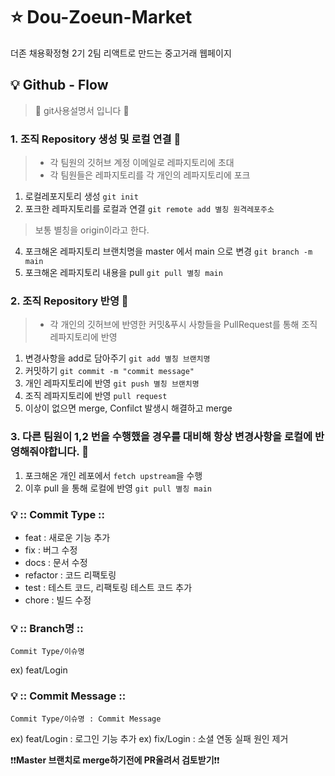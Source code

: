 # ⭐️ Dou-Zoeun-Market
더존 채용확정형 2기 2팀 리액트로 만드는 중고거래 웹페이지

## 💡 Github - Flow
> 🤔 git사용설명서 입니다 🤔 
### 1. 조직 Repository 생성 및 로컬 연결 👀
>- 각 팀원의 깃허브 계정 이메일로 레파지토리에 초대 
>- 각 팀원들은 레파지토리를 각 개인의 레파지토리에 포크
1. 로컬레포지토리 생성 ```git init```
2. 포크한 레파지토리를 로컬과 연결 ```git remote add 별칭 원격레포주소``` 
  > 보통 별칭을 origin이라고 한다.
4. 포크해온 레파지토리 브랜치명을 master 에서 main 으로 변경 ```git branch -m main```
5. 포크해온 레파지토리 내용을 pull ```git pull 별칭 main```
### 2. 조직 Repository 반영 👀
>- 각 개인의 깃허브에 반영한 커밋&푸시 사항들을 PullRequest를 통해 조직 레파지토리에 반영
1. 변경사항을 add로 담아주기 ```git add 별칭 브랜치명```
2. 커밋하기  ```git commit -m "commit message"```
3. 개인 레파지토리에 반영 ```git push 별칭 브랜치명```
4. 조직 레파지토리에 반영 ```pull request```
5. 이상이 없으면 merge, Confilct 발생시 해결하고 merge
### 3. 다른 팀원이 1,2 번을 수행했을 경우를 대비해 항상 변경사항을 로컬에 반영해줘야합니다. 👀
1. 포크해온 개인 레포에서 ```fetch upstream```을 수행
2. 이후 pull 을 통해 로컬에 반영 ```git pull 별칭 main```

### 💡 :: Commit Type ::

- feat : 새로운 기능 추가
- fix : 버그 수정
- docs : 문서 수정
- refactor : 코드 리팩토링
- test : 테스트 코드, 리팩토링 테스트 코드 추가
- chore : 빌드 수정


### 💡 :: Branch명 ::

`Commit Type/이슈명`

ex) feat/Login

### 💡 :: Commit Message ::

`Commit Type/이슈명 : Commit Message`

ex) feat/Login : 로그인 기능 추가
ex) fix/Login : 소셜 연동 실패 원인 제거


❗❗**Master 브랜치로 merge하기전에 PR올려서 검토받기**❗❗
